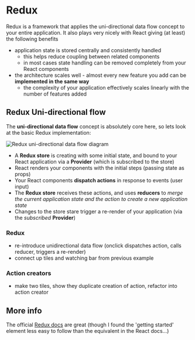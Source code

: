 # Redux

Redux is a framework that applies the uni-directional data flow concept to your entire application. It also plays very nicely with React giving (at least) the following benefits
- application state is stored centrally and consistently handled
  - this helps reduce coupling between related components
  - in most cases state handling can be removed completely from your React components
- the architecture scales well - almost every new feature you add can be **implemented in the same way**
  - the complexity of your application effectively scales linearly with the number of features added

## Redux Uni-directional flow

The **uni-directional data flow** concept is absolutely core here, so lets look at the basic Redux implementation:

![Redux uni-directional data flow diagram](https://rawgit.com/crosslandwa/react-redux-primer/master/redux/ReduxUnidirectional.svg)

- A **Redux store** is creating with some initial state, and bound to your React application via a **Provider** (which is subscribed to the store)
- React renders your components with the initial steps (passing state as props)
- Your React components **dispatch actions** in response to events (user input)
- The **Redux store** receives these actions, and uses **reducers** to *merge the current application state and the action to create a new application state*
- Changes to the store stare trigger a re-render of your application (via the *subscribed* **Provider**)

### Redux
 - re-introduce unidirectional data flow (onclick dispatches action, calls reducer, triggers a re-render)
 - connect up tiles and watching bar from previous example

### Action creators
 - make two tiles, show they duplicate creation of action, refactor into action creator


## More info

The official [Redux docs](http://redux.js.org/) are great (though I found the 'getting started' element less easy to follow than the equivalent in the React docs...)
